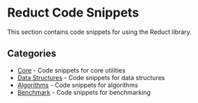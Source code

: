 # Reduct Code Snippets

This section contains code snippets for using the Reduct library.

## Categories

- [Core](./core/index.md) - Code snippets for core utilities
- [Data Structures](./data-structures/index.md) - Code snippets for data structures
- [Algorithms](./algorithms/index.md) - Code snippets for algorithms
- [Benchmark](./benchmark/index.md) - Code snippets for benchmarking
